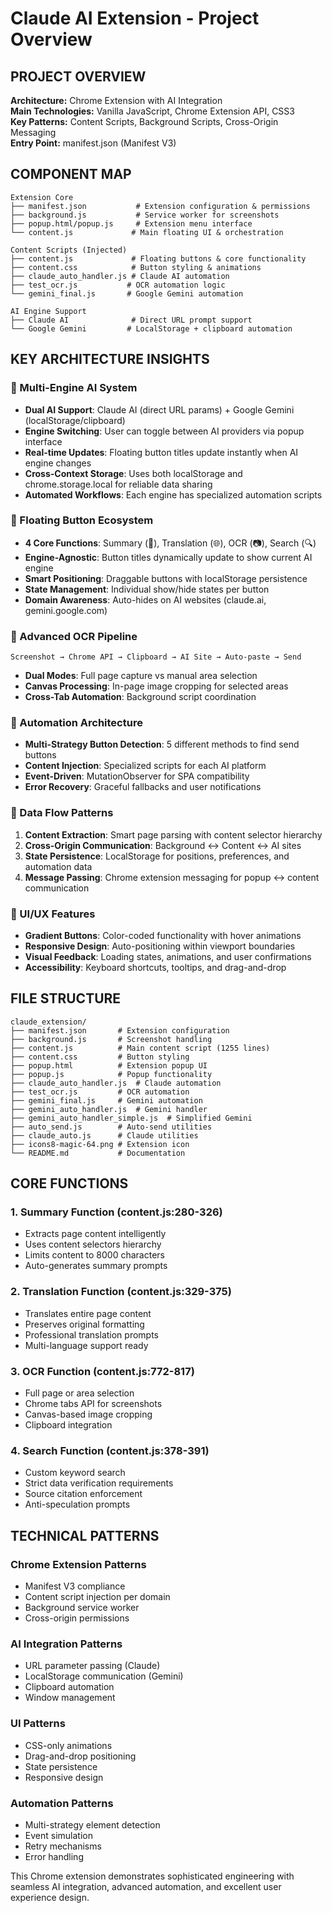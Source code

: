 # Claude AI Extension - Project Overview

## PROJECT OVERVIEW

**Architecture:** Chrome Extension with AI Integration  
**Main Technologies:** Vanilla JavaScript, Chrome Extension API, CSS3  
**Key Patterns:** Content Scripts, Background Scripts, Cross-Origin Messaging  
**Entry Point:** manifest.json (Manifest V3)

## COMPONENT MAP

```
Extension Core
├── manifest.json           # Extension configuration & permissions
├── background.js           # Service worker for screenshots
├── popup.html/popup.js     # Extension menu interface
└── content.js             # Main floating UI & orchestration

Content Scripts (Injected)
├── content.js             # Floating buttons & core functionality  
├── content.css            # Button styling & animations
├── claude_auto_handler.js # Claude AI automation
├── test_ocr.js           # OCR automation logic
└── gemini_final.js       # Google Gemini automation

AI Engine Support
├── Claude AI              # Direct URL prompt support
└── Google Gemini         # LocalStorage + clipboard automation
```

## KEY ARCHITECTURE INSIGHTS

### **🎯 Multi-Engine AI System**
- **Dual AI Support**: Claude AI (direct URL params) + Google Gemini (localStorage/clipboard)
- **Engine Switching**: User can toggle between AI providers via popup interface
- **Real-time Updates**: Floating button titles update instantly when AI engine changes
- **Cross-Context Storage**: Uses both localStorage and chrome.storage.local for reliable data sharing
- **Automated Workflows**: Each engine has specialized automation scripts

### **🔄 Floating Button Ecosystem**
- **4 Core Functions**: Summary (🧠), Translation (🌐), OCR (📷), Search (🔍)
- **Engine-Agnostic**: Button titles dynamically update to show current AI engine
- **Smart Positioning**: Draggable buttons with localStorage persistence
- **State Management**: Individual show/hide states per button
- **Domain Awareness**: Auto-hides on AI websites (claude.ai, gemini.google.com)

### **📸 Advanced OCR Pipeline**
```
Screenshot → Chrome API → Clipboard → AI Site → Auto-paste → Send
```
- **Dual Modes**: Full page capture vs manual area selection
- **Canvas Processing**: In-page image cropping for selected areas
- **Cross-Tab Automation**: Background script coordination

### **🚀 Automation Architecture**
- **Multi-Strategy Button Detection**: 5 different methods to find send buttons
- **Content Injection**: Specialized scripts for each AI platform
- **Event-Driven**: MutationObserver for SPA compatibility
- **Error Recovery**: Graceful fallbacks and user notifications

### **💾 Data Flow Patterns**
1. **Content Extraction**: Smart page parsing with content selector hierarchy
2. **Cross-Origin Communication**: Background ↔ Content ↔ AI sites
3. **State Persistence**: LocalStorage for positions, preferences, and automation data
4. **Message Passing**: Chrome extension messaging for popup ↔ content communication

### **🎨 UI/UX Features**
- **Gradient Buttons**: Color-coded functionality with hover animations
- **Responsive Design**: Auto-positioning within viewport boundaries
- **Visual Feedback**: Loading states, animations, and user confirmations
- **Accessibility**: Keyboard shortcuts, tooltips, and drag-and-drop

## FILE STRUCTURE

```
claude_extension/
├── manifest.json       # Extension configuration
├── background.js       # Screenshot handling
├── content.js          # Main content script (1255 lines)
├── content.css         # Button styling
├── popup.html          # Extension popup UI
├── popup.js            # Popup functionality
├── claude_auto_handler.js  # Claude automation
├── test_ocr.js         # OCR automation
├── gemini_final.js     # Gemini automation
├── gemini_auto_handler.js  # Gemini handler
├── gemini_auto_handler_simple.js  # Simplified Gemini
├── auto_send.js        # Auto-send utilities
├── claude_auto.js      # Claude utilities
├── icons8-magic-64.png # Extension icon
└── README.md           # Documentation
```

## CORE FUNCTIONS

### 1. **Summary Function** (content.js:280-326)
- Extracts page content intelligently
- Uses content selectors hierarchy
- Limits content to 8000 characters
- Auto-generates summary prompts

### 2. **Translation Function** (content.js:329-375)
- Translates entire page content
- Preserves original formatting
- Professional translation prompts
- Multi-language support ready

### 3. **OCR Function** (content.js:772-817)
- Full page or area selection
- Chrome tabs API for screenshots
- Canvas-based image cropping
- Clipboard integration

### 4. **Search Function** (content.js:378-391)
- Custom keyword search
- Strict data verification requirements
- Source citation enforcement
- Anti-speculation prompts

## TECHNICAL PATTERNS

### **Chrome Extension Patterns**
- Manifest V3 compliance
- Content script injection per domain
- Background service worker
- Cross-origin permissions

### **AI Integration Patterns**
- URL parameter passing (Claude)
- LocalStorage communication (Gemini)
- Clipboard automation
- Window management

### **UI Patterns**
- CSS-only animations
- Drag-and-drop positioning
- State persistence
- Responsive design

### **Automation Patterns**
- Multi-strategy element detection
- Event simulation
- Retry mechanisms
- Error handling

This Chrome extension demonstrates sophisticated engineering with seamless AI integration, advanced automation, and excellent user experience design.